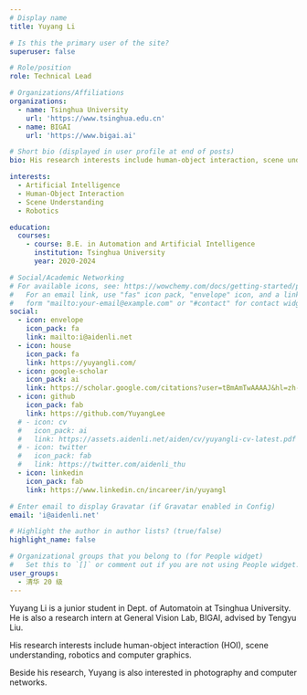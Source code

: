 ```yaml
---
# Display name
title: Yuyang Li

# Is this the primary user of the site?
superuser: false

# Role/position
role: Technical Lead

# Organizations/Affiliations
organizations:
  - name: Tsinghua University
    url: 'https://www.tsinghua.edu.cn'
  - name: BIGAI
    url: 'https://www.bigai.ai'

# Short bio (displayed in user profile at end of posts)
bio: His research interests include human-object interaction, scene understanding and robotics.

interests:
  - Artificial Intelligence
  - Human-Object Interaction
  - Scene Understanding
  - Robotics

education:
  courses:
    - course: B.E. in Automation and Artificial Intelligence
      institution: Tsinghua University
      year: 2020-2024

# Social/Academic Networking
# For available icons, see: https://wowchemy.com/docs/getting-started/page-builder/#icons
#   For an email link, use "fas" icon pack, "envelope" icon, and a link in the
#   form "mailto:your-email@example.com" or "#contact" for contact widget.
social:
  - icon: envelope
    icon_pack: fa
    link: mailto:i@aidenli.net
  - icon: house
    icon_pack: fa
    link: https://yuyangli.com/
  - icon: google-scholar
    icon_pack: ai
    link: https://scholar.google.com/citations?user=tBmAmTwAAAAJ&hl=zh-CN
  - icon: github
    icon_pack: fab
    link: https://github.com/YuyangLee
  # - icon: cv
  #   icon_pack: ai
  #   link: https://assets.aidenli.net/aiden/cv/yuyangli-cv-latest.pdf
  # - icon: twitter
  #   icon_pack: fab
  #   link: https://twitter.com/aidenli_thu
  - icon: linkedin
    icon_pack: fab
    link: https://www.linkedin.cn/incareer/in/yuyangl

# Enter email to display Gravatar (if Gravatar enabled in Config)
email: 'i@aidenli.net'

# Highlight the author in author lists? (true/false)
highlight_name: false

# Organizational groups that you belong to (for People widget)
#   Set this to `[]` or comment out if you are not using People widget.
user_groups:
  - 清华 20 级
---
```


Yuyang Li is a junior student in Dept. of Automatoin at Tsinghua University. He is also a research intern at General Vision Lab, BIGAI, advised by Tengyu Liu.

His research interests include human-object interaction (HOI), scene understanding, robotics and computer graphics.

Beside his research, Yuyang is also interested in photography and computer networks.